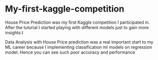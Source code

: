 # My-first-kaggle-competition
House Price Prediction was my first Kaggle competition I participated in. After the tutorial I started playing with different models just to gain more insights.t

Data Analysis with House Price prediction was a real important start to my ML career because I implementing classification ml models on regression model. Hence you can see such poor accuracy and performance
